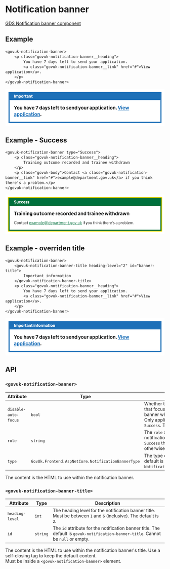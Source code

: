 # Notification banner

[GDS Notification banner component](https://design-system.service.gov.uk/components/notification-banner/)

## Example

```razor
<govuk-notification-banner>
    <p class="govuk-notification-banner__heading">
        You have 7 days left to send your application.
        <a class="govuk-notification-banner__link" href="#">View application</a>.
    </p>
</govuk-notification-banner>
```

![Notification banner](../images/notification-banner.png)

## Example - Success

```razor
<govuk-notification-banner type="Success">
    <p class="govuk-notification-banner__heading">
        Training outcome recorded and trainee withdrawn
    </p>
    <p class="govuk-body">Contact <a class="govuk-notification-banner__link" href="#">example@department.gov.uk</a> if you think there's a problem.</p>
</govuk-notification-banner>
```

![Notification banner](../images/notification-banner-success.png)

## Example - overriden title

```razor
<govuk-notification-banner>
    <govuk-notification-banner-title heading-level="2" id="banner-title">
        Important information
    </govuk-notification-banner-title>
    <p class="govuk-notification-banner__heading">
        You have 7 days left to send your application.
        <a class="govuk-notification-banner__link" href="#">View application</a>.
    </p>
</govuk-notification-banner>
```

![Notification banner](../images/notification-banner-with-overriden-title.png)

## API

### `<govuk-notification-banner>`

| Attribute | Type | Description |
| --- | --- | --- |
| `disable-auto-focus` | `bool` | Whether to disable the behavior that focuses the notification banner when the page loads. Only applies when `type` is `Success`. The default is `false`. |
| `role` | `string` | The `role` attribute for the notification banner. If `type` is `Success` then the default is `alert` otherwise `region`. |
| `type` | `GovUk.Frontend.AspNetCore.NotificationBannerType` | The type of notification. The default is `NotificationBannerType.Default`. |

The content is the HTML to use within the notification banner.

### `<govuk-notification-banner-title>`

| Attribute | Type | Description |
| --- | --- | --- |
| `heading-level` | `int` | The heading level for the notification banner title. Must be between `1` and `6` (inclusive). The default is `2`. |
| `id` | `string` | The `id` attribute for the notification banner title. The default is `govuk-notification-banner-title`. Cannot be `null` or empty. |

The content is the HTML to use within the notification banner's title. Use a self-closing tag to keep the default content.\
Must be inside a `<govuk-notification-banner>` element.
